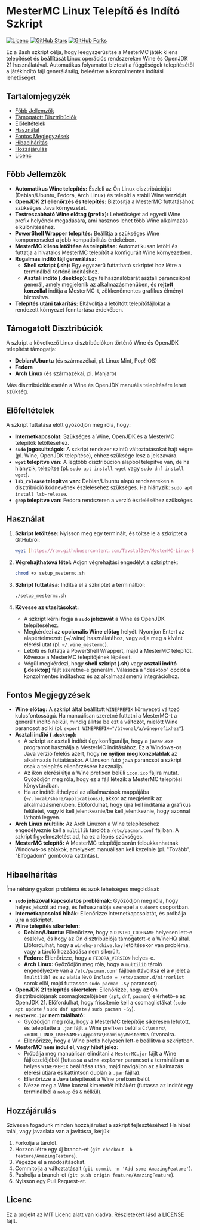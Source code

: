 # MesterMC Linux Telepítő és Indító Szkript

[![Licenc](https://img.shields.io/badge/licenc-MIT-blue.svg)](LICENSE)
[![GitHub Stars](https://img.shields.io/github/stars/TavstalDev/MesterMC-Linux-Setup?style=social)](https://github.com/TavstalDev/MesterMC-Linux-Setup/stargazers)
[![GitHub Forks](https://img.shields.io/github/forks/TavstalDev/MesterMC-Linux-Setup?style=social)](https://github.com/TavstalDev/MesterMC-Linux-Setup/network/members)

Ez a Bash szkript célja, hogy leegyszerűsítse a MesterMC játék kliens telepítését és beállítását Linux operációs rendszereken Wine és OpenJDK 21 használatával. Automatikus folyamatot biztosít a függőségek telepítésétől a játékindító fájl generálásáig, beleértve a konzolmentes indítási lehetőséget.

## Tartalomjegyzék

* [Főbb Jellemzők](#főbb-jellemzők)
* [Támogatott Disztribúciók](#támogatott-disztribúciók)
* [Előfeltételek](#előfeltételek)
* [Használat](#használat)
* [Fontos Megjegyzések](#fontos-megjegyzések)
* [Hibaelhárítás](#hibaelhárítás)
* [Hozzájárulás](#hozzájárulás)
* [Licenc](#licenc)

## Főbb Jellemzők

* **Automatikus Wine telepítés:** Észleli az Ön Linux disztribúcióját (Debian/Ubuntu, Fedora, Arch Linux) és telepíti a stabil Wine verzióját.
* **OpenJDK 21 ellenőrzés és telepítés:** Biztosítja a MesterMC futtatásához szükséges Java környezetet.
* **Testreszabható Wine előtag (prefix):** Lehetőséget ad egyedi Wine prefix helyének megadására, ami hasznos lehet több Wine alkalmazás elkülönítéséhez.
* **PowerShell Wrapper telepítés:** Beállítja a szükséges Wine komponenseket a jobb kompatibilitás érdekében.
* **MesterMC kliens letöltése és telepítése:** Automatikusan letölti és futtatja a hivatalos MesterMC telepítőt a konfigurált Wine környezetben.
* **Rugalmas indító fájl generálása:**
    * **Shell szkript (.sh):** Egy egyszerű futtatható szkriptet hoz létre a terminálból történő indításhoz.
    * **Asztali indító (.desktop):** Egy felhasználóbarát asztali parancsikont generál, amely megjelenik az alkalmazásmenüben, és **rejtett konzollal** indítja a MesterMC-t, zökkenőmentes grafikus élményt biztosítva.
* **Telepítés utáni takarítás:** Eltávolítja a letöltött telepítőfájlokat a rendezett környezet fenntartása érdekében.

## Támogatott Disztribúciók

A szkript a következő Linux disztribúciókon történő Wine és OpenJDK telepítést támogatja:

* **Debian/Ubuntu** (és származékai, pl. Linux Mint, Pop!\_OS)
* **Fedora**
* **Arch Linux** (és származékai, pl. Manjaro)

Más disztribúciók esetén a Wine és OpenJDK manuális telepítésére lehet szükség.

## Előfeltételek

A szkript futtatása előtt győződjön meg róla, hogy:

* **Internetkapcsolat:** Szükséges a Wine, OpenJDK és a MesterMC telepítők letöltéséhez.
* **`sudo` jogosultságok:** A szkript rendszer szintű változtatásokat hajt végre (pl. Wine, OpenJDK telepítése), ehhez szüksége lesz a jelszavára.
* **`wget` telepítve van:** A legtöbb disztribúción alapból telepítve van, de ha hiányzik, telepítse (pl. `sudo apt install wget` vagy `sudo dnf install wget`).
* **`lsb_release` telepítve van:** Debian/Ubuntu alapú rendszereken a disztribúció kódnevének észleléséhez szükséges. Ha hiányzik: `sudo apt install lsb-release`.
* **`grep` telepítve van:** Fedora rendszeren a verzió észleléséhez szükséges.

## Használat

1.  **Szkript letöltése:**
    Nyisson meg egy terminált, és töltse le a szkriptet a GitHubról:
    ```bash
    wget [https://raw.githubusercontent.com/TavstalDev/MesterMC-Linux-Setup/main/setup_mestermc.sh](https://raw.githubusercontent.com/TavstalDev/MesterMC-Linux-Setup/main/setup_mestermc.sh) -O setup_mestermc.sh
    ```

2.  **Végrehajthatóvá tétel:**
    Adjon végrehajtási engedélyt a szkriptnek:
    ```bash
    chmod +x setup_mestermc.sh
    ```

3.  **Szkript futtatása:**
    Indítsa el a szkriptet a terminálból:
    ```bash
    ./setup_mestermc.sh
    ```

4.  **Kövesse az utasításokat:**
    * A szkript kérni fogja a **`sudo` jelszavát** a Wine és OpenJDK telepítéséhez.
    * Megkérdezi az **opcionális Wine előtag** helyét. Nyomjon Entert az alapértelmezett (~/.wine) használatához, vagy adja meg a kívánt elérési utat (pl. `~/.wine_mestermc`).
    * Letölti és futtatja a PowerShell Wrappert, majd a MesterMC telepítőt. Kövesse a MesterMC telepítőjének lépéseit.
    * Végül megkérdezi, hogy **shell szkript (.sh)** vagy **asztali indító (.desktop)** fájlt szeretne-e generálni. Válassza a "desktop" opciót a konzolmentes indításhoz és az alkalmazásmenü integrációhoz.

## Fontos Megjegyzések

* **Wine előtag:** A szkript által beállított `WINEPREFIX` környezeti változó kulcsfontosságú. Ha manuálisan szeretné futtatni a MesterMC-t a generált indító nélkül, mindig állítsa be ezt a változót, mielőtt Wine parancsot ad ki (pl. `export WINEPREFIX="/útvonal/a/wineprefixhez"`).
* **Asztali indító (`.desktop`):**
    * A szkript az asztali indítót úgy konfigurálja, hogy a `javaw.exe` programot használja a MesterMC indításához. Ez a Windows-os Java verzió felelős azért, hogy **ne nyíljon meg konzolablak** az alkalmazás futtatásakor. A Linuxon futó `java` parancsot a szkript csak a telepítés ellenőrzésére használja.
    * Az ikon elérési útja a Wine prefixen belüli `icon.ico` fájlra mutat. Győződjön meg róla, hogy ez a fájl létezik a MesterMC telepítési könyvtárában.
    * Ha az indítót áthelyezi az alkalmazások mappájába (`~/.local/share/applications/`), akkor az megjelenik az alkalmazásmenüben. Előfordulhat, hogy újra kell indítania a grafikus felületet, vagy ki kell jelentkeznie/be kell jelentkeznie, hogy azonnal látható legyen.
* **Arch Linux multilib:** Az Arch Linuxon a Wine telepítéséhez engedélyeznie kell a `multilib` tárolót a `/etc/pacman.conf` fájlban. A szkript figyelmeztetést ad, ha ez a lépés szükséges.
* **MesterMC telepítő:** A MesterMC telepítője során felbukkanhatnak Windows-os ablakok, amelyeket manuálisan kell kezelnie (pl. "Tovább", "Elfogadom" gombokra kattintás).

## Hibaelhárítás

Íme néhány gyakori probléma és azok lehetséges megoldásai:

* **`sudo` jelszóval kapcsolatos problémák:** Győződjön meg róla, hogy helyes jelszót ad meg, és felhasználója szerepel a `sudoers` csoportban.
* **Internetkapcsolati hibák:** Ellenőrizze internetkapcsolatát, és próbálja újra a szkriptet.
* **Wine telepítés sikertelen:**
    * **Debian/Ubuntu:** Ellenőrizze, hogy a `DISTRO_CODENAME` helyesen lett-e észlelve, és hogy az Ön disztribúciója támogatott-e a WineHQ által. Előfordulhat, hogy a `winehq-archive.key` letöltésekor van probléma, vagy a tároló hozzáadása nem sikerült.
    * **Fedora:** Ellenőrizze, hogy a `FEDORA_VERSION` helyes-e.
    * **Arch Linux:** Győződjön meg róla, hogy a `multilib` tároló engedélyezve van a `/etc/pacman.conf` fájlban (távolítsa el a `#` jelet a `[multilib]` és az alatta lévő `Include = /etc/pacman.d/mirrorlist` sorok elől, majd futtasson `sudo pacman -Sy` parancsot).
* **OpenJDK 21 telepítés sikertelen:** Ellenőrizze, hogy az Ön disztribúciójának csomagkezelőjében (`apt`, `dnf`, `pacman`) elérhető-e az OpenJDK 21. Előfordulhat, hogy frissítenie kell a csomaglistákat (`sudo apt update` / `sudo dnf update` / `sudo pacman -Sy`).
* **`MesterMC.jar` nem található:**
    * Győződjön meg róla, hogy a MesterMC telepítője sikeresen lefutott, és telepítette a `.jar` fájlt a Wine prefixen belül a `C:\users\<YOUR_LINUX_USERNAME>\AppData\Roaming\MesterMC\` útvonalra.
    * Ellenőrizze, hogy a Wine prefix helyesen lett-e beállítva a szkriptben.
* **MesterMC nem indul el, vagy hibát jelez:**
    * Próbálja meg manuálisan elindítani a `MesterMC.jar` fájlt a Wine fájlkezelőjéből (futtassa a `wine explorer` parancsot a terminálban a helyes `WINEPREFIX` beállítása után, majd navigáljon az alkalmazás elérési útjára és kattintson duplán a `.jar` fájlra).
    * Ellenőrizze a Java telepítését a Wine prefixen belül.
    * Nézze meg a Wine konzol kimenetét hibákért (futtassa az indítót egy terminálból a `nohup` és `&` nélkül).

## Hozzájárulás

Szívesen fogadunk minden hozzájárulást a szkript fejlesztéséhez! Ha hibát talál, vagy javaslata van a javításra, kérjük:

1.  Forkolja a tárolót.
2.  Hozzon létre egy új branch-et (`git checkout -b feature/AmazingFeature`).
3.  Végezze el a módosításokat.
4.  Commitolja a változtatásait (`git commit -m 'Add some AmazingFeature'`).
5.  Pusholja a branch-et (`git push origin feature/AmazingFeature`).
6.  Nyisson egy Pull Request-et.

## Licenc

Ez a projekt az MIT Licenc alatt van kiadva. Részletekért lásd a [LICENSE](LICENSE) fájlt.
